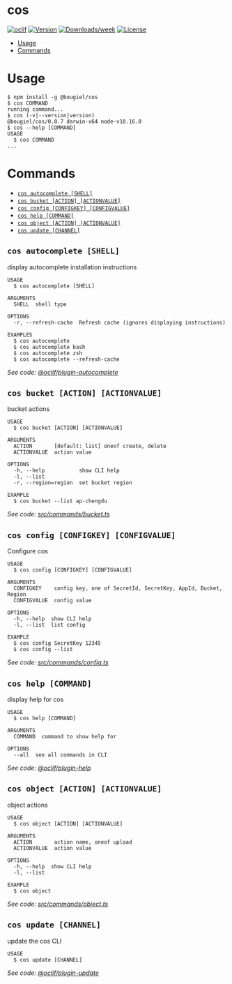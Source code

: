 cos
===



[![oclif](https://img.shields.io/badge/cli-oclif-brightgreen.svg)](https://oclif.io)
[![Version](https://img.shields.io/npm/v/cos.svg)](https://npmjs.org/package/cos)
[![Downloads/week](https://img.shields.io/npm/dw/cos.svg)](https://npmjs.org/package/cos)
[![License](https://img.shields.io/npm/l/cos.svg)](https://github.com/Projects/cos/blob/master/package.json)

<!-- toc -->
* [Usage](#usage)
* [Commands](#commands)
<!-- tocstop -->
# Usage
<!-- usage -->
```sh-session
$ npm install -g @bougiel/cos
$ cos COMMAND
running command...
$ cos (-v|--version|version)
@bougiel/cos/0.0.7 darwin-x64 node-v10.16.0
$ cos --help [COMMAND]
USAGE
  $ cos COMMAND
...
```
<!-- usagestop -->
# Commands
<!-- commands -->
* [`cos autocomplete [SHELL]`](#cos-autocomplete-shell)
* [`cos bucket [ACTION] [ACTIONVALUE]`](#cos-bucket-action-actionvalue)
* [`cos config [CONFIGKEY] [CONFIGVALUE]`](#cos-config-configkey-configvalue)
* [`cos help [COMMAND]`](#cos-help-command)
* [`cos object [ACTION] [ACTIONVALUE]`](#cos-object-action-actionvalue)
* [`cos update [CHANNEL]`](#cos-update-channel)

## `cos autocomplete [SHELL]`

display autocomplete installation instructions

```
USAGE
  $ cos autocomplete [SHELL]

ARGUMENTS
  SHELL  shell type

OPTIONS
  -r, --refresh-cache  Refresh cache (ignores displaying instructions)

EXAMPLES
  $ cos autocomplete
  $ cos autocomplete bash
  $ cos autocomplete zsh
  $ cos autocomplete --refresh-cache
```

_See code: [@oclif/plugin-autocomplete](https://github.com/oclif/plugin-autocomplete/blob/v0.1.4/src/commands/autocomplete/index.ts)_

## `cos bucket [ACTION] [ACTIONVALUE]`

bucket actions

```
USAGE
  $ cos bucket [ACTION] [ACTIONVALUE]

ARGUMENTS
  ACTION       [default: list] oneof create, delete
  ACTIONVALUE  action value

OPTIONS
  -h, --help           show CLI help
  -l, --list
  -r, --region=region  set bucket region

EXAMPLE
  $ cos bucket --list ap-chengdu
```

_See code: [src/commands/bucket.ts](https://github.com/bougieL/cos/blob/v0.0.7/src/commands/bucket.ts)_

## `cos config [CONFIGKEY] [CONFIGVALUE]`

Configure cos

```
USAGE
  $ cos config [CONFIGKEY] [CONFIGVALUE]

ARGUMENTS
  CONFIGKEY    config key, one of SecretId, SecretKey, AppId, Bucket, Region
  CONFIGVALUE  config value

OPTIONS
  -h, --help  show CLI help
  -l, --list  list config

EXAMPLE
  $ cos config SecretKey 12345
  $ cos config --list
```

_See code: [src/commands/config.ts](https://github.com/bougieL/cos/blob/v0.0.7/src/commands/config.ts)_

## `cos help [COMMAND]`

display help for cos

```
USAGE
  $ cos help [COMMAND]

ARGUMENTS
  COMMAND  command to show help for

OPTIONS
  --all  see all commands in CLI
```

_See code: [@oclif/plugin-help](https://github.com/oclif/plugin-help/blob/v2.2.1/src/commands/help.ts)_

## `cos object [ACTION] [ACTIONVALUE]`

object actions

```
USAGE
  $ cos object [ACTION] [ACTIONVALUE]

ARGUMENTS
  ACTION       action name, oneof upload
  ACTIONVALUE  action value

OPTIONS
  -h, --help  show CLI help
  -l, --list

EXAMPLE
  $ cos object
```

_See code: [src/commands/object.ts](https://github.com/bougieL/cos/blob/v0.0.7/src/commands/object.ts)_

## `cos update [CHANNEL]`

update the cos CLI

```
USAGE
  $ cos update [CHANNEL]
```

_See code: [@oclif/plugin-update](https://github.com/oclif/plugin-update/blob/v1.3.9/src/commands/update.ts)_
<!-- commandsstop -->
